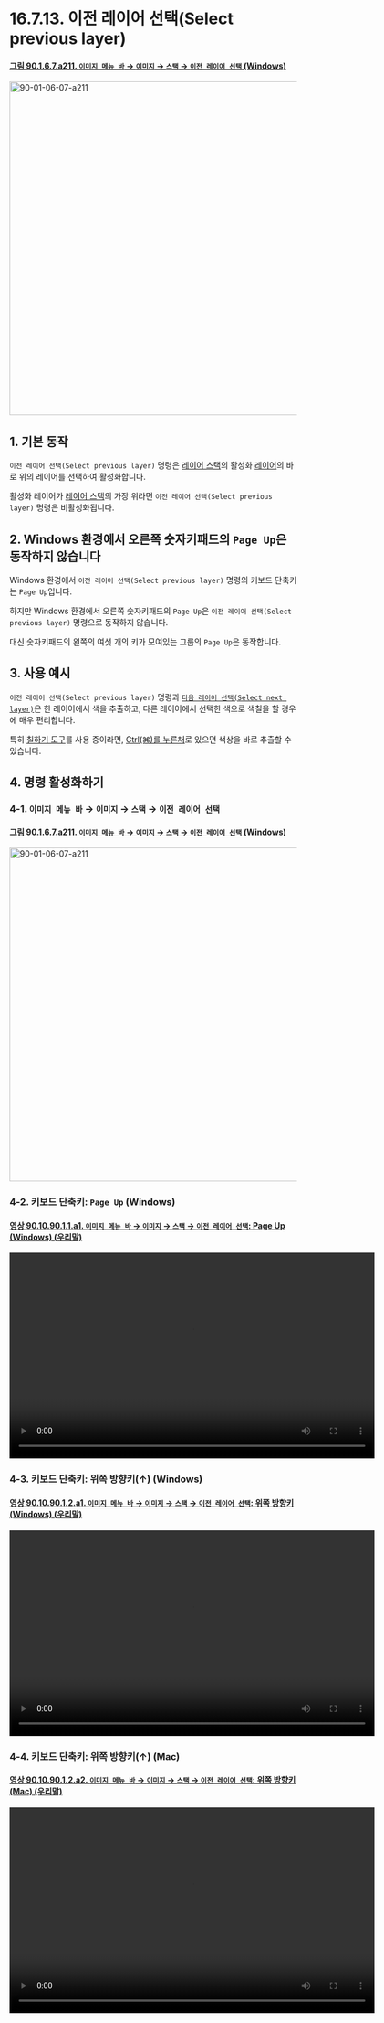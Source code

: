 # 16.7.13. 이전 레이어 선택(Select previous layer)

<a id="90-01-06-07-a211"></a>

#### [그림 90.1.6.7.a211. `이미지 메뉴 바` → `이미지` → `스택` → `이전 레이어 선택` (Windows)](./90-01-06-07-stack.md#90-01-06-07-a211)
<img width="780" height="584" alt="90-01-06-07-a211" src="https://github.com/user-attachments/assets/d6b4db8b-64ba-4eee-9bba-5b3180989301" />

<a id="16-07-13-s1"></a>

## 1. 기본 동작
`이전 레이어 선택(Select previous layer)` 명령은 [레이어 스택](./19-glossaryx-layer_stack.md)의 활성화 [레이어](./19-glossaryx-layer.md)의 바로 위의 레이어를 선택하여 활성화합니다.

활성화 레이어가 [레이어 스택](./19-glossaryx-layer_stack.md)의 가장 위라면 `이전 레이어 선택(Select previous layer)` 명령은 비활성화됩니다.

<a id="16-07-13-s2"></a>

## 2. Windows 환경에서 오른쪽 숫자키패드의 `Page Up`은 동작하지 않습니다
Windows 환경에서 `이전 레이어 선택(Select previous layer)` 명령의 키보드 단축키는 `Page Up`입니다.

하지만 Windows 환경에서 오른쪽 숫자키패드의 `Page Up`은 `이전 레이어 선택(Select previous layer)` 명령으로 동작하지 않습니다.

대신 숫자키패드의 왼쪽의 여섯 개의 키가 모여있는 그룹의 `Page Up`은 동작합니다.

<a id="16-07-13-s3"></a>

## 3. 사용 예시
`이전 레이어 선택(Select previous layer)` 명령과 [`다음 레이어 선택(Select next layer)`](./16-07-14-select-next-layer.md)은 한 레이어에서 색을 추출하고, 다른 레이어에서 선택한 색으로 색칠을 할 경우에 매우 편리합니다.

특히 [칠하기 도구](./14-03-00-paint_tools.md)를 사용 중이라면, [Ctrl(⌘)를 누른채](./14-03-01-01-key_modifiers.md#14-03-01-01-s1)로 있으면 색상을 바로 추출할 수 있습니다.

<a id="16-07-13-s4"></a>

## 4. 명령 활성화하기

<a id="16-07-13-s4-01"></a>

### 4-1. `이미지 메뉴 바` → `이미지` → `스택` → `이전 레이어 선택`

<a id="90-01-06-07-a211"></a>

#### [그림 90.1.6.7.a211. `이미지 메뉴 바` → `이미지` → `스택` → `이전 레이어 선택` (Windows)](./90-01-06-07-stack.md#90-01-06-07-a211)
<img width="780" height="584" alt="90-01-06-07-a211" src="https://github.com/user-attachments/assets/d6b4db8b-64ba-4eee-9bba-5b3180989301" />

<a id="16-07-13-s4-02"></a>

### 4-2. 키보드 단축키: `Page Up` (Windows)

<a id="90-10-90-01-01-a1"></a>

#### [영상 90.10.90.1.1.a1. `이미지 메뉴 바` → `이미지` → `스택` → `이전 레이어 선택`: Page Up (Windows) (우리말)](./90-10-90-01-01-page_up.md#90-10-90-01-01-a1)
<video controls="controls" width="640" height="360" src="https://github.com/user-attachments/assets/65815d7d-3251-41fe-8447-0ab9d38d8ccc"></video>

<a id="16-07-13-s4-03"></a>

### 4-3. 키보드 단축키: 위쪽 방향키(↑) (Windows)

<a id="90-10-90-01-02-a1"></a>

#### [영상 90.10.90.1.2.a1. `이미지 메뉴 바` → `이미지` → `스택` → `이전 레이어 선택`: 위쪽 방향키 (Windows) (우리말)](./90-10-90-01-02-up_arrow.md#90-10-90-01-02-a1)
<video controls="controls" width="640" height="360" src="https://github.com/user-attachments/assets/618a8e3b-bd1b-4554-87c2-d6dda1fa34c4"></video>

<a id="16-07-13-s4-04"></a>

### 4-4. 키보드 단축키: 위쪽 방향키(↑) (Mac)

<a id="90-10-90-01-02-a2"></a>

#### [영상 90.10.90.1.2.a2. `이미지 메뉴 바` → `이미지` → `스택` → `이전 레이어 선택`: 위쪽 방향키 (Mac) (우리말)](./90-10-90-01-02-up_arrow.md#90-10-90-01-02-a2)
<video controls="controls" width="640" height="360" src="https://github.com/user-attachments/assets/862c4e47-534e-4bb9-8172-fc6923f39d12"></video>